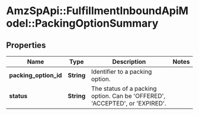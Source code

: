# AmzSpApi::FulfillmentInboundApiModel::PackingOptionSummary

## Properties
Name | Type | Description | Notes
------------ | ------------- | ------------- | -------------
**packing_option_id** | **String** | Identifier to a packing option. | 
**status** | **String** | The status of a packing option. Can be &#x27;OFFERED&#x27;, &#x27;ACCEPTED&#x27;, or &#x27;EXPIRED&#x27;. | 

